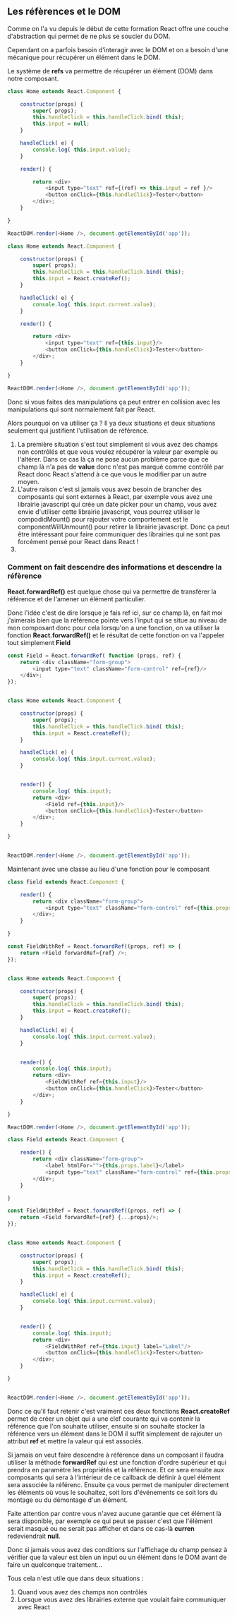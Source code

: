 ## Les réfèrences et le DOM

Comme on l'a vu depuis le début de cette formation React offre une couche d'abstraction qui permet de ne plus se soucier du DOM.

Cependant on a parfois besoin d’interagir avec le DOM et on a besoin d'une mécanique pour récupérer un élément dans le DOM.

Le système de **refs** va permettre de récupérer un élément (DOM) dans notre composant.


```javascript
class Home extends React.Component {

	constructor(props) {
		super( props);
		this.handleClick = this.handleClick.bind( this);
		this.input = null;
	}

	handleClick( e) {
		console.log( this.input.value);
	}

	render() {

		return <div>
			<input type="text" ref={(ref) => this.input = ref }/>
			<button onClick={this.handleClick}>Tester</button>
		</div>;
	}

}

ReactDOM.render(<Home />, document.getElementById('app'));
```

```javascript
class Home extends React.Component {

	constructor(props) {
		super( props);
		this.handleClick = this.handleClick.bind( this);
		this.input = React.createRef();
	}

	handleClick( e) {
		console.log( this.input.current.value);
	}

	render() {

		return <div>
			<input type="text" ref={this.input}/>
			<button onClick={this.handleClick}>Tester</button>
		</div>;
	}

}

ReactDOM.render(<Home />, document.getElementById('app'));
```

Donc si vous faites des manipulations ça peut entrer en collision avec les manipulations qui sont normalement fait par React.

Alors pourquoi on va utiliser ça ?  Il ya deux situations et deux situations seulement qui justifient l'utilisation de référence.

1. La première situation s'est tout simplement si vous avez des champs non contrôlés et que vous voulez récupérer la valeur par exemple ou l'altérer.  Dans ce cas là ça ne pose aucun problème parce que ce champ là n'a pas de **value** donc n'est pas marqué comme contrôlé par React donc React s'attend à ce que vous le modifier par un autre moyen.
2. L'autre raison c'est si jamais vous avez besoin de brancher des composants qui sont externes à React, par exemple vous avez une librairie javascript qui crée un date picker pour un champ, vous avez envie d'utiliser cette librairie javascript, vous pourrez utiliser le compodidMount() pour rajouter votre comportement est le componentWillUnmount() pour retirer la librairie javascript.  Donc ça peut être intéressant pour faire communiquer des librairies qui ne sont pas forcément pensé pour React dans React !
1. 

### Comment on fait descendre des informations et descendre la réfèrence

**React.forwardRef()** est quelque chose qui va permettre de transférer la référence et de l'amener un élément particulier.

Donc l'idée c'est de dire lorsque je fais ref ici, sur ce champ là, en fait moi j'aimerais bien que la référence pointe vers l'input qui se situe au niveau de mon composant <field /> donc pour cela lorsqu'on a une fonction, on va utiliser la fonction **React.forwardRef()** et le résultat de cette fonction on va l'appeler tout simplement **Field**


```javascript
const Field = React.forwardRef( function (props, ref) {
	return <div className="form-group">
		<input type="text" className="form-control" ref={ref}/>
	</div>;
});


class Home extends React.Component {

	constructor(props) {
		super( props);
		this.handleClick = this.handleClick.bind( this);
		this.input = React.createRef();
	}

	handleClick( e) {
		console.log( this.input.current.value);
	}


	render() {
		console.log( this.input);
		return <div>
			<Field ref={this.input}/>
			<button onClick={this.handleClick}>Tester</button>
		</div>;
	}

}


ReactDOM.render(<Home />, document.getElementById('app'));
```

Maintenant avec une classe au lieu d'une fonction pour le composant

```javascript
class Field extends React.Component {

	render() {
		return <div className="form-group">
			<input type="text" className="form-control" ref={this.props.forwardRef}/>
		</div>;
	}

}

const FieldWithRef = React.forwardRef((props, ref) => {
	return <Field forwardRef={ref} />;
});


class Home extends React.Component {

	constructor(props) {
		super( props);
		this.handleClick = this.handleClick.bind( this);
		this.input = React.createRef();
	}

	handleClick( e) {
		console.log( this.input.current.value);
	}


	render() {
		console.log( this.input);
		return <div>
			<FieldWithRef ref={this.input}/>
			<button onClick={this.handleClick}>Tester</button>
		</div>;
	}

}

ReactDOM.render(<Home />, document.getElementById('app'));
```

```javascript
class Field extends React.Component {

	render() {
		return <div className="form-group">
			<label htmlFor="">{this.props.label}</label>
			<input type="text" className="form-control" ref={this.props.forwardRef}/>
		</div>;
	}

}

const FieldWithRef = React.forwardRef((props, ref) => {
	return <Field forwardRef={ref} {...props}/>;
});


class Home extends React.Component {

	constructor(props) {
		super( props);
		this.handleClick = this.handleClick.bind( this);
		this.input = React.createRef();
	}

	handleClick( e) {
		console.log( this.input.current.value);
	}


	render() {
		console.log( this.input);
		return <div>
			<FieldWithRef ref={this.input} label="Label"/>
			<button onClick={this.handleClick}>Tester</button>
		</div>;
	}

}


ReactDOM.render(<Home />, document.getElementById('app'));
```

Donc ce qu'il faut retenir c'est vraiment ces deux fonctions **React.createRef** permet de créer un objet qui a une clef courante qui va contenir la référence que l'on souhaite utiliser, ensuite si on souhaite stocker la référence vers un élément dans le DOM il suffit simplement de rajouter un attribut **ref** et mettre la valeur qui est associés.

Si jamais on veut faire descendre à référence dans un composant il faudra utiliser la méthode **forwardRef** qui est une fonction d'ordre supérieur et qui prendra en paramètre les propriétés et la référence.  Et ce sera ensuite aux composants qui sera à l'intérieur de ce callback de définir à quel élément sera associée la référenc.  Ensuite ça vous permet de manipuler directement les éléments où vous le souhaitez, soit lors d'événements ce soit lors du montage ou du démontage d'un élément.

Faite attention par contre vous n'avez aucune garantie que cet élément là sera disponible, par exemple ce qui peut se passer c'est que l'élément serait masqué ou ne serait pas afficher et dans ce cas-là **curren** redeviendrait **null**.

Donc si jamais vous avez des conditions sur l'affichage du champ pensez à vérifier que la valeur est bien un input ou un élément dans le DOM avant de faire un quelconque traitement...

Tous cela n'est utile que dans deux situations :
1. Quand vous avez des champs non contrôlés
2. Lorsque vous avez des librairies externe que voulait faire communiquer avec React

